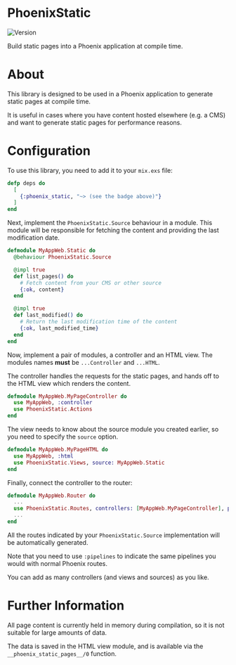# PhoenixStatic

![Version](https://img.shields.io/hexpm/v/phoenix_static)

Build static pages into a Phoenix application at compile time.

# About

This library is designed to be used in a Phoenix application to generate static pages at compile time.

It is useful in cases where you have content hosted elsewhere (e.g. a CMS) and want to generate static pages for performance reasons.

# Configuration

To use this library, you need to add it to your `mix.exs` file:

```elixir
defp deps do
  [
    {:phoenix_static, "~> (see the badge above)"}
  ]
end
```

Next, implement the `PhoenixStatic.Source` behaviour in a module.
This module will be responsible for fetching the content and providing the last modification date.

```elixir
defmodule MyAppWeb.Static do
  @behaviour PhoenixStatic.Source

  @impl true
  def list_pages() do
    # Fetch content from your CMS or other source
    {:ok, content}
  end

  @impl true
  def last_modified() do
    # Return the last modification time of the content
    {:ok, last_modified_time}
  end
end
```

Now, implement a pair of modules, a controller and an HTML view.
The modules names **must** be `...Controller` and `...HTML`.

The controller handles the requests for the static pages, and hands off
to the HTML view which renders the content.

```elixir
defmodule MyAppWeb.MyPageController do
  use MyAppWeb, :controller
  use PhoenixStatic.Actions
end
```

The view needs to know about the source module you created earlier, so you need to specify the `source` option.

```elixir
defmodule MyAppWeb.MyPageHTML do
  use MyAppWeb, :html
  use PhoenixStatic.Views, source: MyAppWeb.Static
end
```

Finally, connect the controller to the router:

```elixir
defmodule MyAppWeb.Router do
  ...
  use PhoenixStatic.Routes, controllers: [MyAppWeb.MyPageController], pipelines: [:browser]
  ...
end
```

All the routes indicated by your `PhoenixStatic.Source` implementation will be
automatically generated.

Note that you need to use `:pipelines` to indicate the same pipelines you would with normal Phoenix routes.

You can add as many controllers (and views and sources) as you like.

# Further Information

All page content is currently held in memory during compilation, so it is not
suitable for large amounts of data.

The data is saved in the HTML view module, and is available via the
`__phoenix_static_pages__/0` function.
